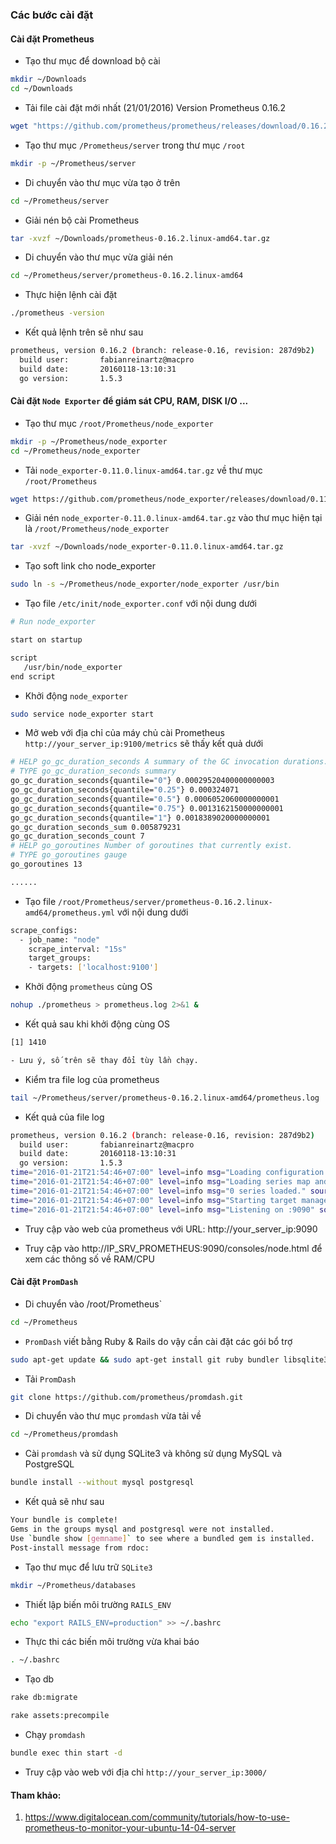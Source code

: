 ﻿### Các bước cài đặt

#### Cài đặt Prometheus
- Tạo thư mục để download bộ cài 

```sh
mkdir ~/Downloads
cd ~/Downloads
```

- Tải file cài đặt mới nhất (21/01/2016) Version Prometheus 0.16.2

```sh
wget "https://github.com/prometheus/prometheus/releases/download/0.16.2/prometheus-0.16.2.linux-amd64.tar.gz"
```

- Tạo thư mục `/Prometheus/server` trong thư mục `/root`

```sh
mkdir -p ~/Prometheus/server
```

- Di chuyển vào thư mục vừa tạo ở trên 
```sh
cd ~/Prometheus/server
```

- Giải nén bộ cài Prometheus
```sh
tar -xvzf ~/Downloads/prometheus-0.16.2.linux-amd64.tar.gz
```

- Di chuyển vào thư mục vừa giải nén
```sh
cd ~/Prometheus/server/prometheus-0.16.2.linux-amd64
```

- Thực hiện lệnh cài đặt 
```sh
./prometheus -version
```

- Kết quả lệnh trên sẽ như sau
```sh
prometheus, version 0.16.2 (branch: release-0.16, revision: 287d9b2)
  build user:       fabianreinartz@macpro
  build date:       20160118-13:10:31
  go version:       1.5.3
```


#### Cài đặt `Node Exporter` để giám sát CPU, RAM, DISK I/O ...

- Tạo thư mục `/root/Prometheus/node_exporter`
```sh
mkdir -p ~/Prometheus/node_exporter
cd ~/Prometheus/node_exporter
```

- Tải `node_exporter-0.11.0.linux-amd64.tar.gz` về thư mục  `/root/Prometheus`
```sh
wget https://github.com/prometheus/node_exporter/releases/download/0.11.0/node_exporter-0.11.0.linux-amd64.tar.gz -O ~/Downloads/node_exporter-0.11.0.linux-amd64.tar.gz
```

- Giải nén `node_exporter-0.11.0.linux-amd64.tar.gz` vào thư mục hiện tại là `/root/Prometheus/node_exporter`
```sh
tar -xvzf ~/Downloads/node_exporter-0.11.0.linux-amd64.tar.gz
```

- Tạo soft link cho node_exporter 
```sh
sudo ln -s ~/Prometheus/node_exporter/node_exporter /usr/bin
```

- Tạo file `/etc/init/node_exporter.conf` với nội dung dưới
```sh
# Run node_exporter

start on startup

script
   /usr/bin/node_exporter
end script
```

- Khởi động `node_exporter`
```sh
sudo service node_exporter start
```

- Mở web với địa chỉ của máy chủ cài Prometheus `http://your_server_ip:9100/metrics` sẽ thấy kết quả dưới
```sh
# HELP go_gc_duration_seconds A summary of the GC invocation durations.
# TYPE go_gc_duration_seconds summary
go_gc_duration_seconds{quantile="0"} 0.00029520400000000003
go_gc_duration_seconds{quantile="0.25"} 0.000324071
go_gc_duration_seconds{quantile="0.5"} 0.0006052060000000001
go_gc_duration_seconds{quantile="0.75"} 0.0013162150000000001
go_gc_duration_seconds{quantile="1"} 0.0018389020000000001
go_gc_duration_seconds_sum 0.005879231
go_gc_duration_seconds_count 7
# HELP go_goroutines Number of goroutines that currently exist.
# TYPE go_goroutines gauge
go_goroutines 13

......
```

- Tạo file `/root/Prometheus/server/prometheus-0.16.2.linux-amd64/prometheus.yml` với nội dung dưới
```sh
scrape_configs:
  - job_name: "node"
    scrape_interval: "15s"
    target_groups:
    - targets: ['localhost:9100']
```

- Khởi động `prometheus` cùng OS 
```sh
nohup ./prometheus > prometheus.log 2>&1 &
```

- Kết quả sau khi khởi động cùng OS
```sh
[1] 1410 

- Lưu ý, số trên sẽ thay đổi tùy lần chạy.
```

- Kiểm tra file log của prometheus
```sh
tail ~/Prometheus/server/prometheus-0.16.2.linux-amd64/prometheus.log
```

- Kết quả của file log
```sh
prometheus, version 0.16.2 (branch: release-0.16, revision: 287d9b2)
  build user:       fabianreinartz@macpro
  build date:       20160118-13:10:31
  go version:       1.5.3
time="2016-01-21T21:54:46+07:00" level=info msg="Loading configuration file prometheus.yml" source="main.go:196" 
time="2016-01-21T21:54:46+07:00" level=info msg="Loading series map and head chunks..." source="storage.go:268" 
time="2016-01-21T21:54:46+07:00" level=info msg="0 series loaded." source="storage.go:273" 
time="2016-01-21T21:54:46+07:00" level=info msg="Starting target manager..." source="targetmanager.go:114" 
time="2016-01-21T21:54:46+07:00" level=info msg="Listening on :9090" source="web.go:220" 
```

- Truy cập vào web của prometheus với URL: http://your_server_ip:9090


- Truy cập vào http://IP_SRV_PROMETHEUS:9090/consoles/node.html để xem các thông số về RAM/CPU


#### Cài đặt `PromDash`

- Di chuyển vào /root/Prometheus`
```sh
cd ~/Prometheus
```

- `PromDash` viết bằng Ruby & Rails do vậy cần cài đặt các gói bổ trợ 
```sh
sudo apt-get update && sudo apt-get install git ruby bundler libsqlite3-dev sqlite3 zlib1g-dev
```

- Tải `PromDash`
```sh
git clone https://github.com/prometheus/promdash.git
```

- Di chuyển vào thư mục `promdash` vừa tải về
```sh
cd ~/Prometheus/promdash
```

- Cài `promdash` và sử dụng SQLite3 và không sử dụng MySQL và PostgreSQL
```sh
bundle install --without mysql postgresql
```

- Kết quả sẽ như sau
```sh
Your bundle is complete!
Gems in the groups mysql and postgresql were not installed.
Use `bundle show [gemname]` to see where a bundled gem is installed.
Post-install message from rdoc:
```

- Tạo thư mục để lưu trữ `SQLite3`

```sh
mkdir ~/Prometheus/databases
```

- Thiết lập biến môi trường  `RAILS_ENV`
```sh
echo "export RAILS_ENV=production" >> ~/.bashrc
```

- Thực thi các biến môi trường vừa khai báo
```sh
. ~/.bashrc
```

- Tạo db
```sh
rake db:migrate

rake assets:precompile
```

- Chạy `promdash`
```sh
bundle exec thin start -d
```

- Truy cập vào web với địa chỉ `http://your_server_ip:3000/`

#### Tham khảo:

1. https://www.digitalocean.com/community/tutorials/how-to-use-prometheus-to-monitor-your-ubuntu-14-04-server












